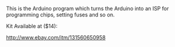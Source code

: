 This is the Arduino program which turns the Arduino into an ISP for programming
chips, setting fuses and so on.

Kit Available at ($14): 

http://www.ebay.com/itm/131560650958


